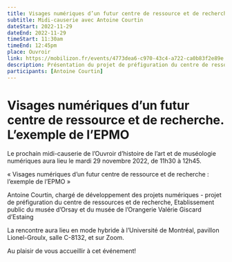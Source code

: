 ```yaml
---
title: Visages numériques d’un futur centre de ressource et de recherche. L’exemple de l’EPMO
subtitle: Midi-causerie avec Antoine Courtin
dateStart: 2022-11-29
dateEnd: 2022-11-29
timeStart: 11:30am
timeEnd: 12:45pm
place: Ouvroir
link: https://mobilizon.fr/events/4773dea6-c970-43c4-a722-ca0b83f2e89e
description: Présentation du projet de préfiguration du centre de ressources et de recherche, Établissement public du musée d’Orsay et du musée de l’Orangerie Valérie Giscard d’Estaing
participants: [Antoine Courtin]
---
```


# Visages numériques d’un futur centre de ressource et de recherche. L’exemple de l’EPMO

Le prochain midi-causerie de l’Ouvroir d’histoire de l’art et de muséologie numériques aura lieu le mardi 29 novembre 2022, de 11h30 à 12h45.

« Visages numériques d’un futur centre de ressource et de recherche : l’exemple de l’EPMO »

Antoine Courtin, chargé de développement des projets numériques - projet de préfiguration du centre de ressources et de recherche, Etablissement public du musée d’Orsay et du musée de l’Orangerie Valérie Giscard d’Estaing

La rencontre aura lieu en mode hybride à l’Université de Montréal, pavillon Lionel-Groulx, salle C-8132, et sur Zoom.

Au plaisir de vous accueillir à cet événement!
